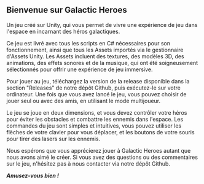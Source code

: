 

## Bienvenue sur Galactic Heroes

Un jeu créé sur Unity, qui vous permet de vivre une expérience de jeu dans l'espace en incarnant des héros galactiques.

Ce jeu est livré avec tous les scripts en C# nécessaires pour son fonctionnement, ainsi que tous les Assets importés via le gestionnaire d'Assets Unity. Les Assets incluent des textures, des modèles 3D, des animations, des effets sonores et de la musique, qui ont été soigneusement sélectionnés pour offrir une expérience de jeu immersive.

Pour jouer au jeu, téléchargez la version de la release disponible dans la section "Releases" de notre dépôt Github, puis exécutez-le sur votre ordinateur. Une fois que vous avez lancé le jeu, vous pouvez choisir de jouer seul ou avec des amis, en utilisant le mode multijoueur.

Le jeu se joue en deux dimensions, et vous devez contrôler votre héros pour éviter les obstacles et combattre les ennemis dans l'espace. Les commandes du jeu sont simples et intuitives, vous pouvez utiliser les flèches de votre clavier pour vous déplacer, et les boutons de votre souris pour tirer des lasers sur les ennemis.

Nous espérons que vous apprécierez jouer à Galactic Heroes autant que nous avons aimé le créer. Si vous avez des questions ou des commentaires sur le jeu, n'hésitez pas à nous contacter via notre dépôt Github.

***Amusez-vous bien !***
